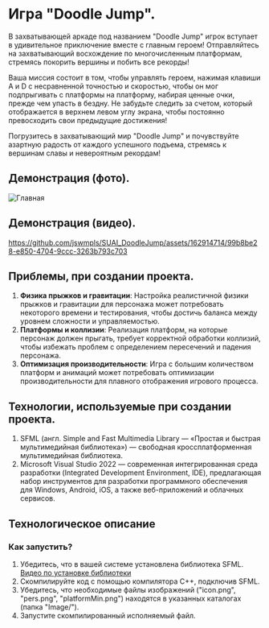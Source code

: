 # Игра "Doodle Jump".
  В захватывающей аркаде под названием "Doodle Jump" игрок вступает в удивительное приключение вместе с главным героем! Отправляйтесь на захватывающий восхождение по многочисленным платформам, стремясь покорить вершины и побить все рекорды!
  
  Ваша миссия состоит в том, чтобы управлять героем, нажимая клавиши A и D с несравненной точностью и скоростью, чтобы он мог подпрыгивать с платформы на платформу, набирая ценные очки, прежде чем упасть в бездну. Не забудьте следить за счетом, который отображается в верхнем левом углу экрана, чтобы постоянно превосходить свои предыдущие достижения!
  
  Погрузитесь в захватывающий мир "Doodle Jump" и почувствуйте азартную радость от каждого успешного подъема, стремясь к вершинам славы и невероятным рекордам!
  
## Демонстрация (фото).
![Главная](https://github.com/jswmpls/SUAI_DoodleJump/assets/162914714/7dc0a8c5-155c-40ab-ac70-1b9816606ce6)

## Демонстрация (видео).
https://github.com/jswmpls/SUAI_DoodleJump/assets/162914714/99b8be28-e850-4704-9ccc-3263b793c703 

## Приблемы, при создании проекта.
1. **Физика прыжков и гравитации**: Настройка реалистичной физики прыжков и гравитации для персонажа может потребовать некоторого времени и тестирования, чтобы достичь баланса между уровнем сложности и управляемостью.
2. **Платформы и коллизии**: Реализация платформ, на которые персонаж должен прыгать, требует корректной обработки коллизий, чтобы избежать проблем с определением пересечений и падения персонажа.
3. **Оптимизация производительности**: Игра с большим количеством платформ и анимаций может потребовать оптимизации производительности для плавного отображения игрового процесса.

## Технологии, используемые при создании проекта.
1. SFML (англ. Simple and Fast Multimedia Library — «Простая и быстрая мультимедийная библиотека») — свободная кроссплатформенная мультимедийная библиотека.
2. Microsoft Visual Studio 2022 — современная интегрированная среда разработки (Integrated Development Environment, IDE), предлагающая набор инструментов для разработки программного обеспечения для Windows, Android, iOS, а также веб-приложений и облачных сервисов.

## Технологическое описание
### Как запустить?
1. Убедитесь, что в вашей системе установлена библиотека SFML. [Видео по установке библиотеки](https://www.youtube.com/watch?v=odTop02dz0o)
2. Скомпилируйте код с помощью компилятора C++, подключив SFML.
3. Убедитесь, что необходимые файлы изображений ("icon.png", "pers.png", "platformMin.png") находятся в указанных каталогах (папка "Image/").
4. Запустите скомпилированный исполняемый файл.
